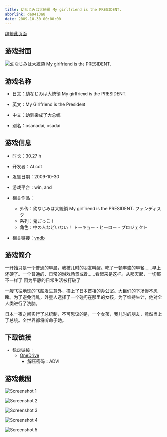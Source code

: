 ```yaml
---
title: 幼なじみは大統領 My girlfriend is the PRESIDENT.
abbrlink: de9413a8
date: 2009-10-30 00:00:00
---
```

[编辑此页面](https://github.com/ACG-3/ADV3-source/blob/main/source/_posts/games/My%20Girlfriend.md)

## 游戏封面

![幼なじみは大統領 My girlfriend is the PRESIDENT.](https://pan.timero.xyz/onedrive/img_lib_001/My%20Girlfriend_cover.avif)


## 游戏名称

- 日文：幼なじみは大統領 My girlfriend is the PRESIDENT.
- 英文：My Girlfriend is the President
- 中文：幼驯染成了大总统

- 别名：osanadai, osadai


## 游戏信息

- 时长：30.27 h
- 开发者：ALcot
- 发售日期：2009-10-30
- 游戏平台：win, and
- 相关作品：
   - 外传：幼なじみは大統領 My girlfriend is the PRESIDENT. ファンディスク
   - 系列：鬼ごっこ！
   - 角色：中の人などいない！ トーキョー・ヒーロー・プロジェクト

- 相关链接：[vndb](https://vndb.org/v2622)


## 游戏简介

一开始只是一个普通的早晨，我被儿时的朋友叫醒。吃了一顿丰盛的早餐......早上还硬了。一个普通的、日常的游戏场景或者......看起来是这样。从那天起，一切都不一样了 因为平静的日常生活被打破了

一艘飞往地球的飞船发生意外，撞上了日本首相的办公室。大臣们的下场惨不忍睹。为了避免混乱，外星人选择了一个碰巧在那里的女孩，为了维持生计，他对全人类进行了洗脑。

日本一夜之间实行了总统制，不可思议的是，一个女孩，我儿时的朋友，竟然当上了总统。全世界都将听命于她。


## 下载链接

- 稳定链接：
    - [OneDrive](https://pan.timero.xyz/onedrive/adv_lib_001/My%20Girlfriend)
        - 解压密码：ADV!



## 游戏截图


![Screenshot 1](https://pan.timero.xyz/onedrive/img_lib_001/My%20Girlfriend_Screenshot_1.avif)

![Screenshot 2](https://pan.timero.xyz/onedrive/img_lib_001/My%20Girlfriend_Screenshot_2.avif)

![Screenshot 3](https://pan.timero.xyz/onedrive/img_lib_001/My%20Girlfriend_Screenshot_3.avif)

![Screenshot 4](https://pan.timero.xyz/onedrive/img_lib_001/My%20Girlfriend_Screenshot_4.avif)

![Screenshot 5](https://pan.timero.xyz/onedrive/img_lib_001/My%20Girlfriend_Screenshot_5.avif)

